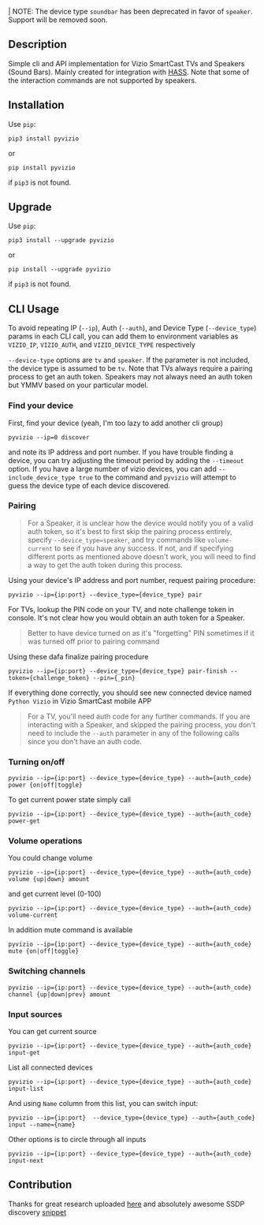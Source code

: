 | NOTE: The device type `soundbar` has been deprecated in favor of `speaker`. Support will be removed soon.

## Description

Simple cli and API implementation for Vizio SmartCast TVs and Speakers (Sound Bars). Mainly created for 
integration with [HASS](http://home-assistant.io). Note that some of the interaction commands are not supported by 
speakers.

## Installation

Use `pip`: 
```
pip3 install pyvizio
```
or
```
pip install pyvizio
```
if `pip3` is not found.

## Upgrade

Use `pip`: 
```
pip3 install --upgrade pyvizio
```
or
```
pip install --upgrade pyvizio
```
if `pip3` is not found.

## CLI Usage

To avoid repeating IP (`--ip`), Auth (`--auth`), and Device Type (`--device_type`) params in each CLI call, you can add them to environment variables as `VIZIO_IP`, `VIZIO_AUTH`, and `VIZIO_DEVICE_TYPE` respectively

`--device-type` options are `tv` and `speaker`. If the parameter is not included, the device type is assumed to be `tv`. Note that TVs always require a pairing process to get an auth token. Speakers may not always need an auth token but YMMV based on your particular model.

### Find your device

First, find your device (yeah, I'm too lazy to add another cli group)
```
pyvizio --ip=0 discover
```

and note its IP address and port number. If you have trouble finding a device, you can try adjusting the timeout period by adding the `--timeout` option. If you have a large number of vizio devices, you can add `--include_device_type true` to the command and `pyvizio` will attempt to guess the device type of each device discovered.

### Pairing

> For a Speaker, it is unclear how the device would notify you of a valid auth token, so it's best to first skip the pairing process entirely, specify `--device_type=speaker`, and try commands like `volume-current` to see if you have any success. If not, and if specifying different ports as mentioned above doesn't work, you will need to find a way to get the auth token during this process.

Using your device's IP address and port number, request pairing procedure:

```
pyvizio --ip={ip:port} --device_type={device_type} pair
```

For TVs, lookup the PIN code on your TV, and note challenge token in console. It's not clear how you would obtain an auth token for a Speaker. 

> Better to have device turned on as it's "forgetting" PIN sometimes if it was 
turned off prior to pairing command

Using these dafa finalize pairing procedure
```
pyvizio --ip={ip:port} --device_type={device_type} pair-finish --token={challenge_token} --pin={_pin} 
```
If everything done correctly, you should see new connected device named `Python Vizio` 
in Vizio SmartCast mobile APP 


> For a TV, you'll need auth code for any further commands. If you are interacting with a Speaker, and skipped the pairing process, you don't need to include the `--auth` parameter in any of the following calls since you don't have an auth code.

### Turning on/off

```
pyvizio --ip={ip:port} --device_type={device_type} --auth={auth_code} power {on|off|toggle}
```

To get current power state simply call

```
pyvizio --ip={ip:port} --device_type={device_type} --auth={auth_code} power-get
``` 

### Volume operations

You could change volume

```
pyvizio --ip={ip:port} --device_type={device_type} --auth={auth_code} volume {up|down} amount
```

and get current level (0-100)

```
pyvizio --ip={ip:port} --device_type={device_type} --auth={auth_code} volume-current
```

In addition mute command is available

```
pyvizio --ip={ip:port} --device_type={device_type} --auth={auth_code} mute {on|off|toggle}
```

### Switching channels
```
pyvizio --ip={ip:port} --device_type={device_type} --auth={auth_code} channel {up|down|prev} amount
```

### Input sources

You can get current source 

```
pyvizio --ip={ip:port} --device_type={device_type} --auth={auth_code} input-get
```

List all connected devices

```
pyvizio --ip={ip:port} --device_type={device_type} --auth={auth_code} input-list
```

And using `Name` column from this list, you can switch input:

```
pyvizio --ip={ip:port}  --device_type={device_type} --auth={auth_code} input --name={name}
```

Other options is to circle through all inputs
```
pyvizio --ip={ip:port} --device_type={device_type} --auth={auth_code} input-next
``` 

## Contribution

Thanks for great research uploaded [here](https://github.com/exiva/Vizio_SmartCast_API) and 
absolutely awesome SSDP discovery [snippet](https://gist.github.com/dankrause/6000248)
